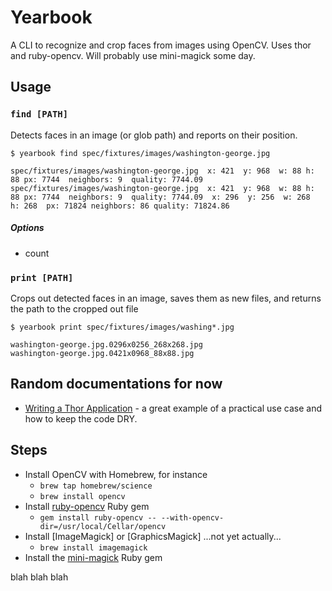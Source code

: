 # Yearbook

A CLI to recognize and crop faces from images using OpenCV. Uses thor and ruby-opencv. Will probably use mini-magick some day.

## Usage

### `find [PATH]`

Detects faces in an image (or glob path) and reports on their position.

`$ yearbook find spec/fixtures/images/washington-george.jpg`

```
spec/fixtures/images/washington-george.jpg  x: 421  y: 968  w: 88 h: 88 px: 7744  neighbors: 9  quality: 7744.09
spec/fixtures/images/washington-george.jpg  x: 421  y: 968  w: 88 h: 88 px: 7744  neighbors: 9  quality: 7744.09  x: 296  y: 256  w: 268  h: 268  px: 71824 neighbors: 86 quality: 71824.86
```

##### Options
- count


### `print [PATH]`

Crops out detected faces in an image, saves them as new files, and returns the path to the cropped out file

`$ yearbook print spec/fixtures/images/washing*.jpg`

```
washington-george.jpg.0296x0256_268x268.jpg
washington-george.jpg.0421x0968_88x88.jpg
```


## Random documentations for now


- [Writing a Thor Application](http://lostechies.com/derickbailey/2011/04/29/writing-a-thor-application/) - a great example of a practical use case and how to keep the code DRY.


## Steps

- Install OpenCV with Homebrew, for instance
  + `brew tap homebrew/science`
  + `brew install opencv`
- Install [ruby-opencv](https://github.com/ruby-opencv/ruby-opencv) Ruby gem
  + `gem install ruby-opencv -- --with-opencv-dir=/usr/local/Cellar/opencv`
- Install [ImageMagick] or [GraphicsMagick] ...not yet actually...
  + `brew install imagemagick`
- Install the [mini-magick](https://github.com/minimagick/minimagick) Ruby gem

blah blah blah

